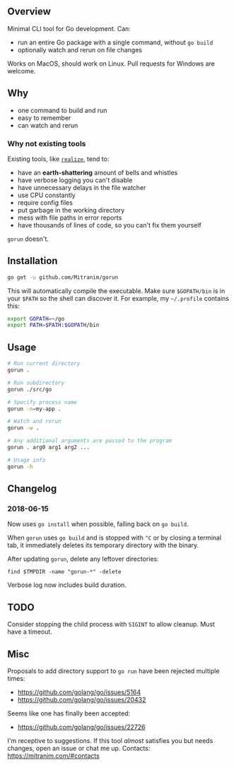 ## Overview

Minimal CLI tool for Go development. Can:

  * run an entire Go package with a single command, without `go build`
  * optionally watch and rerun on file changes

Works on MacOS, should work on Linux. Pull requests for Windows are welcome.

## Why

  * one command to build and run
  * easy to remember
  * can watch and rerun

### Why not existing tools

Existing tools, like [`realize`](https://github.com/oxequa/realize), tend to:

  * have an **earth-shattering** amount of bells and whistles
  * have verbose logging you can't disable
  * have unnecessary delays in the file watcher
  * use CPU constantly
  * require config files
  * put garbage in the working directory
  * mess with file paths in error reports
  * have thousands of lines of code, so you can't fix them yourself

`gorun` doesn't.

## Installation

```sh
go get -u github.com/Mitranim/gorun
```

This will automatically compile the executable. Make sure `$GOPATH/bin` is in your `$PATH` so the shell can discover it. For example, my `~/.profile` contains this:

```sh
export GOPATH=~/go
export PATH=$PATH:$GOPATH/bin
```

## Usage

```sh
# Run current directory
gorun .

# Run subdirectory
gorun ./src/go

# Specify process name
gorun -n=my-app .

# Watch and rerun
gorun -w .

# Any additional arguments are passed to the program
gorun . arg0 arg1 arg2 ...

# Usage info
gorun -h
```

## Changelog

### 2018-06-15

Now uses `go install` when possible, falling back on `go build`.

When `gorun` uses `go build` and is stopped with `^C` or by closing a terminal tab, it immediately deletes its temporary directory with the binary.

After updating `gorun`, delete any leftover directories:

    find $TMPDIR -name "gorun-*" -delete

Verbose log now includes build duration.

## TODO

Consider stopping the child process with `SIGINT` to allow cleanup. Must have a timeout.

## Misc

Proposals to add directory support to `go run` have been rejected multiple times:

  * https://github.com/golang/go/issues/5164
  * https://github.com/golang/go/issues/20432

Seems like one has finally been accepted:

  * https://github.com/golang/go/issues/22726

I'm receptive to suggestions. If this tool _almost_ satisfies you but needs changes, open an issue or chat me up. Contacts: https://mitranim.com/#contacts
